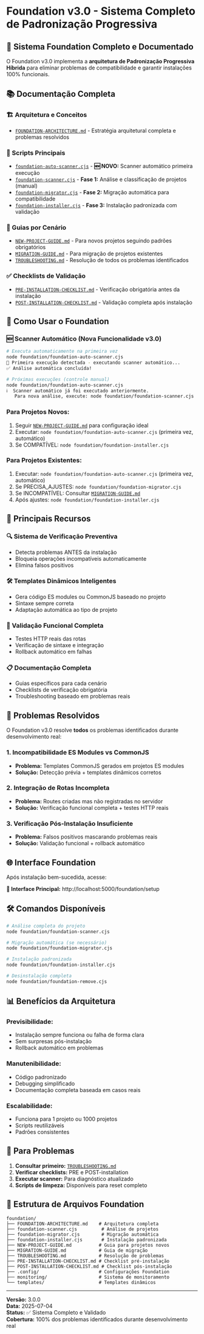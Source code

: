 # Foundation v3.0 - Sistema Completo de Padronização Progressiva

## 🎉 Sistema Foundation Completo e Documentado

O Foundation v3.0 implementa a **arquitetura de Padronização Progressiva Híbrida** para eliminar problemas de compatibilidade e garantir instalações 100% funcionais.

## 📚 Documentação Completa

### **🏗️ Arquitetura e Conceitos**
- [`FOUNDATION-ARCHITECTURE.md`](./FOUNDATION-ARCHITECTURE.md) - Estratégia arquitetural completa e problemas resolvidos

### **🔧 Scripts Principais**
- [`foundation-auto-scanner.cjs`](./foundation-auto-scanner.cjs) - **🆕 NOVO:** Scanner automático primeira execução
- [`foundation-scanner.cjs`](./foundation-scanner.cjs) - **Fase 1:** Análise e classificação de projetos (manual)
- [`foundation-migrator.cjs`](./foundation-migrator.cjs) - **Fase 2:** Migração automática para compatibilidade
- [`foundation-installer.cjs`](./foundation-installer.cjs) - **Fase 3:** Instalação padronizada com validação

### **📖 Guias por Cenário**
- [`NEW-PROJECT-GUIDE.md`](./NEW-PROJECT-GUIDE.md) - Para novos projetos seguindo padrões obrigatórios
- [`MIGRATION-GUIDE.md`](./MIGRATION-GUIDE.md) - Para migração de projetos existentes
- [`TROUBLESHOOTING.md`](./TROUBLESHOOTING.md) - Resolução de todos os problemas identificados

### **✅ Checklists de Validação**
- [`PRE-INSTALLATION-CHECKLIST.md`](./PRE-INSTALLATION-CHECKLIST.md) - Verificação obrigatória antes da instalação
- [`POST-INSTALLATION-CHECKLIST.md`](./POST-INSTALLATION-CHECKLIST.md) - Validação completa após instalação

## 🚀 Como Usar o Foundation

### **🆕 Scanner Automático (Nova Funcionalidade v3.0)**
```bash
# Executa automaticamente na primeira vez
node foundation/foundation-auto-scanner.cjs
🎯 Primeira execução detectada - executando scanner automático...
✅ Análise automática concluída!

# Próximas execuções (controle manual)
node foundation/foundation-auto-scanner.cjs
ℹ️  Scanner automático já foi executado anteriormente.
   Para nova análise, execute: node foundation/foundation-scanner.cjs
```

### **Para Projetos Novos:**
1. Seguir [`NEW-PROJECT-GUIDE.md`](./NEW-PROJECT-GUIDE.md) para configuração ideal
2. Executar: `node foundation/foundation-auto-scanner.cjs` (primeira vez, automático)
3. Se COMPATÍVEL: `node foundation/foundation-installer.cjs`

### **Para Projetos Existentes:**
1. Executar: `node foundation/foundation-auto-scanner.cjs` (primeira vez, automático)
2. Se PRECISA_AJUSTES: `node foundation/foundation-migrator.cjs`
3. Se INCOMPATÍVEL: Consultar [`MIGRATION-GUIDE.md`](./MIGRATION-GUIDE.md)
4. Após ajustes: `node foundation/foundation-installer.cjs`

## 🌟 Principais Recursos

### **🔍 Sistema de Verificação Preventiva**
- Detecta problemas ANTES da instalação
- Bloqueia operações incompatíveis automaticamente
- Elimina falsos positivos

### **🛠️ Templates Dinâmicos Inteligentes**
- Gera código ES modules ou CommonJS baseado no projeto
- Sintaxe sempre correta
- Adaptação automática ao tipo de projeto

### **🧪 Validação Funcional Completa**
- Testes HTTP reais das rotas
- Verificação de sintaxe e integração
- Rollback automático em falhas

### **📋 Documentação Completa**
- Guias específicos para cada cenário
- Checklists de verificação obrigatória
- Troubleshooting baseado em problemas reais

## 🎯 Problemas Resolvidos

O Foundation v3.0 resolve **todos** os problemas identificados durante desenvolvimento real:

### **1. Incompatibilidade ES Modules vs CommonJS**
- **Problema:** Templates CommonJS gerados em projetos ES modules
- **Solução:** Detecção prévia + templates dinâmicos corretos

### **2. Integração de Rotas Incompleta**
- **Problema:** Routes criadas mas não registradas no servidor
- **Solução:** Verificação funcional completa + testes HTTP reais

### **3. Verificação Pós-Instalação Insuficiente**
- **Problema:** Falsos positivos mascarando problemas reais
- **Solução:** Validação funcional + rollback automático

## 🌐 Interface Foundation

Após instalação bem-sucedida, acesse:

**🌟 Interface Principal:** http://localhost:5000/foundation/setup

## 🛠️ Comandos Disponíveis

```bash
# Análise completa do projeto
node foundation/foundation-scanner.cjs

# Migração automática (se necessário)
node foundation/foundation-migrator.cjs

# Instalação padronizada
node foundation/foundation-installer.cjs

# Desinstalação completa
node foundation/foundation-remove.cjs
```

## 📊 Benefícios da Arquitetura

### **Previsibilidade:**
- Instalação sempre funciona ou falha de forma clara
- Sem surpresas pós-instalação
- Rollback automático em problemas

### **Manutenibilidade:**
- Código padronizado
- Debugging simplificado
- Documentação completa baseada em casos reais

### **Escalabilidade:**
- Funciona para 1 projeto ou 1000 projetos
- Scripts reutilizáveis
- Padrões consistentes

## 🚨 Para Problemas

1. **Consultar primeiro:** [`TROUBLESHOOTING.md`](./TROUBLESHOOTING.md)
2. **Verificar checklists:** PRE e POST-installation
3. **Executar scanner:** Para diagnóstico atualizado
4. **Scripts de limpeza:** Disponíveis para reset completo

## 📁 Estrutura de Arquivos Foundation

```
foundation/
├── FOUNDATION-ARCHITECTURE.md    # Arquitetura completa
├── foundation-scanner.cjs         # Análise de projetos
├── foundation-migrator.cjs        # Migração automática
├── foundation-installer.cjs       # Instalação padronizada
├── NEW-PROJECT-GUIDE.md          # Guia para projetos novos
├── MIGRATION-GUIDE.md            # Guia de migração
├── TROUBLESHOOTING.md            # Resolução de problemas
├── PRE-INSTALLATION-CHECKLIST.md # Checklist pré-instalação
├── POST-INSTALLATION-CHECKLIST.md # Checklist pós-instalação
├── .config/                      # Configurações Foundation
├── monitoring/                   # Sistema de monitoramento
└── templates/                    # Templates dinâmicos
```

---

**Versão:** 3.0.0  
**Data:** 2025-07-04  
**Status:** ✅ Sistema Completo e Validado  
**Cobertura:** 100% dos problemas identificados durante desenvolvimento real